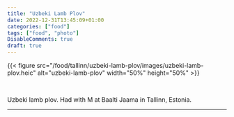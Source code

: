```yaml
---
title: "Uzbeki Lamb Plov"
date: 2022-12-31T13:45:09+01:00
categories: ["food"]
tags: ["food", "photo"]
DisableComments: true
draft: true
---
```


{{< figure src="/food/tallinn/uzbeki-lamb-plov/images/uzbeki-lamb-plov.heic" alt="uzbeki-lamb-plov" width="50%" height="50%" >}}

<br>

Uzbeki lamb plov. Had with M at Baalti Jaama in Tallinn, Estonia.

---
